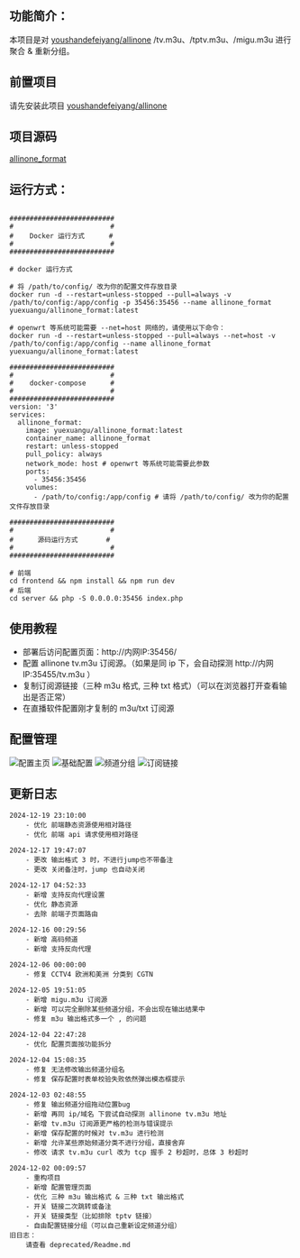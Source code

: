 ## 功能简介：
本项目是对 [youshandefeiyang/allinone](https://hub.docker.com/r/youshandefeiyang/allinone) /tv.m3u、/tptv.m3u、/migu.m3u 进行聚合 & 重新分组。

## 前置项目
请先安装此项目 [youshandefeiyang/allinone](https://hub.docker.com/r/youshandefeiyang/allinone)

## 项目源码
[allinone_format](https://github.com/FanchangWang/allinone_format)

## 运行方式：
```shell

##########################
#                        #
#    Docker 运行方式      #
#                        #
##########################

# docker 运行方式

# 将 /path/to/config/ 改为你的配置文件存放目录
docker run -d --restart=unless-stopped --pull=always -v /path/to/config:/app/config -p 35456:35456 --name allinone_format yuexuangu/allinone_format:latest

# openwrt 等系统可能需要 --net=host 网络的，请使用以下命令：
docker run -d --restart=unless-stopped --pull=always --net=host -v /path/to/config:/app/config --name allinone_format yuexuangu/allinone_format:latest

##########################
#                        #
#    docker-compose      #
#                        #
##########################
version: '3'
services:
  allinone_format:
    image: yuexuangu/allinone_format:latest
    container_name: allinone_format
    restart: unless-stopped
    pull_policy: always
    network_mode: host # openwrt 等系统可能需要此参数
    ports:
      - 35456:35456
    volumes:
      - /path/to/config:/app/config # 请将 /path/to/config/ 改为你的配置文件存放目录

##########################
#                        #
#      源码运行方式       #
#                        #
##########################

# 前端
cd frontend && npm install && npm run dev
# 后端
cd server && php -S 0.0.0.0:35456 index.php

```

## 使用教程
- 部署后访问配置页面：http://内网IP:35456/
- 配置 allinone tv.m3u 订阅源。（如果是同 ip 下，会自动探测 http://内网IP:35455/tv.m3u ）
- 复制订阅源链接（三种 m3u 格式, 三种 txt 格式）（可以在浏览器打开查看输出是否正常）
- 在直播软件配置刚才复制的 m3u/txt 订阅源

## 配置管理
![配置主页](./images/config1.png)
![基础配置](./images/config2.png)
![频道分组](./images/config3.png)
![订阅链接](./images/config4.png)

## 更新日志
```text
2024-12-19 23:10:00
    - 优化 前端静态资源使用相对路径
    - 优化 前端 api 请求使用相对路径

2024-12-17 19:47:07
    - 更改 输出格式 3 时，不进行jump也不带备注
    - 更改 关闭备注时，jump 也自动关闭

2024-12-17 04:52:33
    - 新增 支持反向代理设置
    - 优化 静态资源
    - 去除 前端子页面路由

2024-12-16 00:29:56
    - 新增 高码频道
    - 新增 支持反向代理

2024-12-06 00:00:00
    - 修复 CCTV4 欧洲和美洲 分类到 CGTN

2024-12-05 19:51:05
    - 新增 migu.m3u 订阅源
    - 新增 可以完全删除某些频道分组，不会出现在输出结果中
    - 修复 m3u 输出格式多一个 , 的问题

2024-12-04 22:47:28
    - 优化 配置页面按功能拆分

2024-12-04 15:08:35
    - 修复 无法修改输出频道分组名
    - 修复 保存配置时表单校验失败依然弹出模态框提示

2024-12-03 02:48:55
    - 修复 输出频道分组拖动位置bug
    - 新增 再同 ip/域名 下尝试自动探测 allinone tv.m3u 地址
    - 新增 tv.m3u 订阅源更严格的检测与错误提示
    - 新增 保存配置的时候对 tv.m3u 进行检测
    - 新增 允许某些原始频道分类不进行分组，直接舍弃
    - 修改 请求 tv.m3u curl 改为 tcp 握手 2 秒超时，总体 3 秒超时

2024-12-02 00:09:57
    - 重构项目
    - 新增 配置管理页面
    - 优化 三种 m3u 输出格式 & 三种 txt 输出格式
    - 开关 链接二次跳转或备注
    - 开关 链接类型（比如排除 tptv 链接）
    - 自由配置链接分组（可以自己重新设定频道分组）
旧日志：
    请查看 deprecated/Readme.md
```
